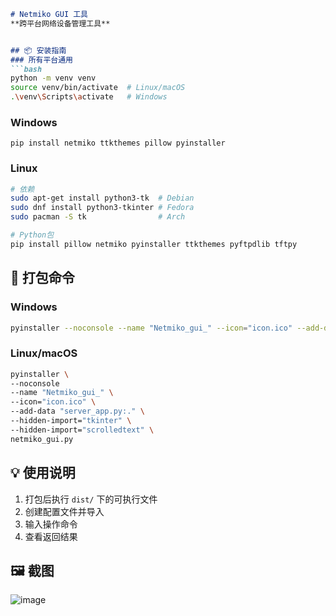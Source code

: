 ```markdown
# Netmiko GUI 工具  
**跨平台网络设备管理工具**  


## 📦 安装指南
### 所有平台通用
```bash
python -m venv venv
source venv/bin/activate  # Linux/macOS
.\venv\Scripts\activate   # Windows
```

### Windows
```batch
pip install netmiko ttkthemes pillow pyinstaller
```

### Linux
```bash
# 依赖
sudo apt-get install python3-tk  # Debian
sudo dnf install python3-tkinter # Fedora
sudo pacman -S tk                # Arch

# Python包
pip install pillow netmiko pyinstaller ttkthemes pyftpdlib tftpy
```

## 🚀 打包命令
### Windows
```bash
pyinstaller --noconsole --name "Netmiko_gui_" --icon="icon.ico" --add-data "server_app.py:." netmiko_gui.py
```
### Linux/macOS
```bash
pyinstaller \
--noconsole
--name "Netmiko_gui_" \
--icon="icon.ico" \
--add-data "server_app.py:." \
--hidden-import="tkinter" \
--hidden-import="scrolledtext" \
netmiko_gui.py
```

## 💡 使用说明
1. 打包后执行 `dist/` 下的可执行文件
2. 创建配置文件并导入
3. 输入操作命令
4. 查看返回结果

## 🖼️ 截图
![image](https://github.com/user-attachments/assets/7e3386a1-ab7f-4168-8dd1-028407c5a32a)



